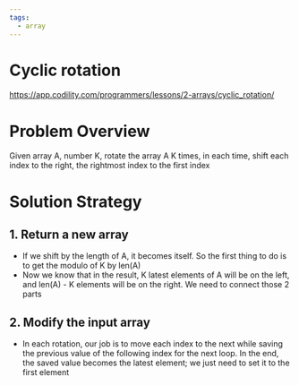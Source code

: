 ```yaml
---
tags:
  - array
---
```


# Cyclic rotation

https://app.codility.com/programmers/lessons/2-arrays/cyclic_rotation/

# Problem Overview

Given array A, number K, rotate the array A K times, in each time, shift each index to the right, the rightmost index to the first index

# Solution Strategy
## 1. Return a new array

- If we shift by the length of A, it becomes itself. So the first thing to do is to get the modulo of K by len(A)
- Now we know that in the result, K latest elements of A will be on the left, and len(A) - K elements will be on the right. We need to connect those 2 parts

## 2. Modify the input array
- In each rotation, our job is to move each index to the next while saving the previous value of the following index for the next loop. In the end, the saved value becomes the latest element; we just need to set it to the first element
